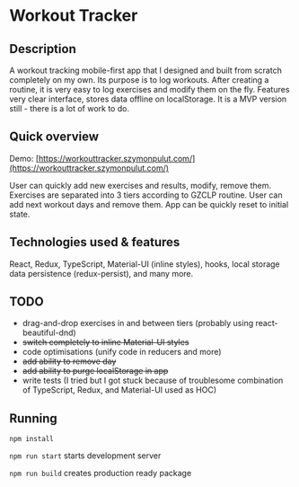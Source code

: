 # Workout Tracker

## Description

A workout tracking mobile-first app that I designed and built from scratch completely on my own. Its purpose is to log workouts. After creating a routine, it is very easy to log exercises and modify them on the fly. Features very clear interface, stores data offline on localStorage. It is a MVP version still - there is a lot of work to do.

## Quick overview

Demo: [https://workouttracker.szymonpulut.com/](https://workouttracker.szymonpulut.com/)

User can quickly add new exercises and results, modify, remove them. Exercises are separated into 3 tiers according to GZCLP routine. User can add next workout days and remove them. App can be quickly reset to initial state.

## Technologies used & features

React, Redux, TypeScript, Material-UI (inline styles), hooks, local storage data persistence (redux-persist), and many more.

## TODO

-   drag-and-drop exercises in and between tiers (probably using react-beautiful-dnd)
-   ~~switch completely to inline Material-UI styles~~
-   code optimisations (unify code in reducers and more)
-   ~~add ability to remove day~~
-   ~~add ability to purge localStorage in app~~
-   write tests (I tried but I got stuck because of troublesome combination of TypeScript, Redux, and Material-UI used as HOC)

## Running

```
npm install
```

`npm run start` starts development server

`npm run build` creates production ready package
